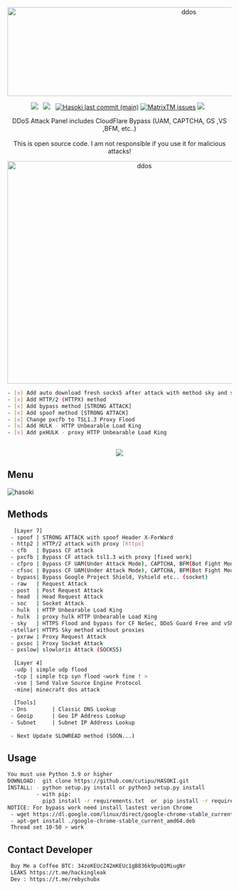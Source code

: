 <div align=center>
<p align="center"><img src="https://www.linkpicture.com/q/hasoki.jpg" width="800px" height="200px" alt="ddos"></p>
 <p>
 <img src="https://img.shields.io/github/stars/cutipu/HASOKI?color=%23DF0067&style=for-the-badge"/> &nbsp;
 <img src="https://img.shields.io/github/forks/cutipu/HASOKI?color=%239999FF&style=for-the-badge"/> &nbsp;
  <a href="#"><img alt="Hasoki last commit (main)" src="https://img.shields.io/github/last-commit/cutipu/HASOKI/main?color=green&style=for-the-badge"></a>
 <a href="https://github.com/cutipu/HASOKI/issues"><img alt="MatrixTM issues" src="https://img.shields.io/github/issues/cutipu/HASOKI?color=purple&style=for-the-badge"></a>
   <img src="https://img.shields.io/github/license/cutipu/HASOKI?color=%23E8E8E8&style=for-the-badge"/> &nbsp;
</p>
 DDoS Attack Panel includes CloudFlare Bypass (UAM, CAPTCHA, GS ,VS ,BFM, etc..)<br/><br/>
 This is open source code. I am not responsible if you use it for malicious attacks!
<p align="center"><img src="https://www.linkpicture.com/q/yaso1_1.png"width="600px" height="500px" alt="ddos"></p>
</div>

```sh
- [x] Add auto download fresh socks5 after attack with method sky and slowloris
- [x] Add HTTP/2 (HTTPX) method
- [x] Add bypass method [STRONG ATTACK]
- [x] Add spoof method [STRONG ATTACK]
- [x] Change pxcfb to TSL1.3 Proxy Flood 
- [x] Add HULK - HTTP Unbearable Load King
- [x] Add pxHULK - proxy HTTP Unbearable Load King
 
```
<div align=center>
 <img src="https://img.shields.io/badge/Python-FFDD00?style=for-the-badge&logo=python&logoColor=blue"/></br>
</div>

## Menu
![hasoki](https://www.linkpicture.com/q/Untitled1_18.png)
## Methods

```sh
  [Layer 7]
 - spoof | STRONG ATTACK with spoof Header X-ForWard
 - http2 | HTTP/2 attack with proxy [httpx]
 - cfb   | Bypass CF attack
 - pxcfb | Bypass CF attack tsl1.3 with proxy [fixed work]
 - cfpro | Bypass CF UAM(Under Attack Mode), CAPTCHA, BFM(Bot Fight Mode) etc.. (request)
 - cfsoc | Bypass CF UAM(Under Attack Mode), CAPTCHA, BFM(Bot Fight Mode) etc.. (socket)
 - bypass| Bypass Google Project Shield, Vshield etc.. (socket)
 - raw   | Request Attack
 - post  | Post Request Attack
 - head  | Head Request Attack
 - soc   | Socket Attack
 - hulk  | HTTP Unbearable Load King
 - hulk  | proxy hulk HTTP Unbearable Load King
 - sky   | HTTPS Flood and bypass for CF NoSec, DDoS Guard Free and vShield (SOCKS5)
 -stellar| HTTPS Sky method without proxies
 - pxraw | Proxy Request Attack
 - pxsoc | Proxy Socket Attack
 - pxslow| slowloris Attack (SOCKS5)
 
  [Layer 4]
  -udp | simple udp flood
  -tcp | simple tcp syn flood <work fine ! >
  -vse | Send Valve Source Engine Protocol
  -mine| minecraft dos attack
  
  [Tools]
 - Dns        | Classic DNS Lookup
 - Geoip      | Geo IP Address Lookup
 - Subnet     | Subnet IP Address Lookup
 
 - Next Update SLOWREAD method (SOON...)
```

## Usage
```sh
You must use Python 3.9 or higher
DOWNLOAD:  git clone https://github.com/cutipu/HASOKI.git
INSTALL: - python setup.py install or python3 setup.py install
         - with pip:
           pip3 install -r requirements.txt  or  pip install -r requirements.txt
NOTICE: For bypass work need install lastest verion Chrome
 - wget https://dl.google.com/linux/direct/google-chrome-stable_current_amd64.deb
 - apt-get install ./google-chrome-stable_current_amd64.deb
 Thread set 10-50 > work
```

## Contact Developer
```sh
 Buy Me a Coffee BTC: 34zoKEUcZ42mKEUc1gB836k9puQ1MiugNr
 LEAKS https://t.me/hackingleak
 Dev : https://t.me/rebychubx
```

